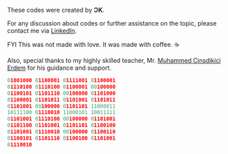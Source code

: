 These codes were created by **ↃK**.

For any discussion about codes or further assistance on the topic, please contact me via [LinkedIn](https://linkedin.com/in/cagrikartal/).

FYI This was not made with love.
It was made with coffee. ☕

Also, special thanks to my highly skilled teacher, Mr. [Muhammed Cinsdikici Erdem](https://github.com/cinsdikici) for his guidance and support. 


```python
01001000 01100001 01111001 01100001
01110100 01110100 01100001 00100000
01100101 01101110 00100000 01101000
01100001 01101011 01101001 01101011
01101001 00100000 01101101 11000011
10111100 01110010 11000101 10011111
01101001 01110100 00100000 01101001
01101100 01101001 01101101 01100100
01101001 01110010 00100000 01100110
01100101 01101110 01100100 01101001
01110010
```